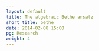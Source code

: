 ```yaml
---
layout: default
title: The algebraic Bethe ansatz
short_title: bethe
date: 2014-02-08 15:00
pg: Research
weight: 4
---
```

